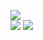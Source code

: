 ![](https://github-readme-streak-stats.herokuapp.com?user=lerkfx&theme=nightowl&hide_border=true)<br/>
![](https://komarev.com/ghpvc/?username=lerkfx)
[![](https://lanyard.cnrad.dev/api/428191892950220800)](https://discord.com/users/428191892950220800)
